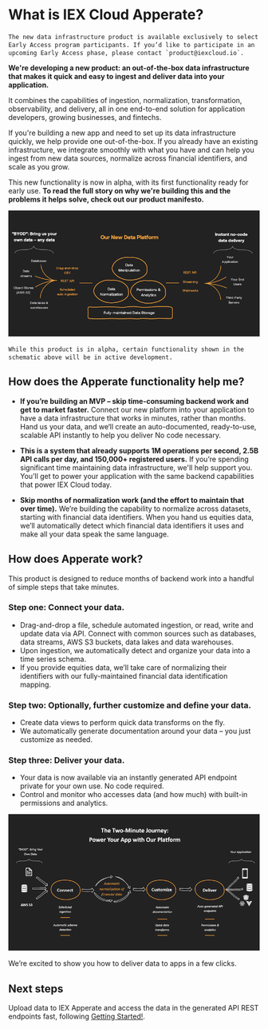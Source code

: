 # What is IEX Cloud Apperate?

```{admonition} Early Access
The new data infrastructure product is available exclusively to select Early Access program participants. If you’d like to participate in an upcoming Early Access phase, please contact `product@iexcloud.io`.
```

**We're developing a new product: an out-of-the-box data infrastructure that makes it quick and easy to ingest and deliver data into your application.** 

It combines the capabilities of ingestion, normalization, transformation, observability, and delivery, all in one end-to-end solution for application developers, growing businesses, and fintechs. 

If you're building a new app and need to set up its data infrastructure quickly, we help provide one out-of-the-box. If you already have an existing infrastructure, we integrate smoothly with what you have and can help you ingest from new data sources, normalize across financial identifiers, and scale as you grow.

This new functionality is now in alpha, with its first functionality ready for early use. **To read the full story on why we're building this and the problems it helps solve, check out our product manifesto.**

![IEX Cloud Apperate platform](./what-is-iex-cloud-apperate/apperate-platform.png)

```{note}
While this product is in alpha, certain functionality shown in the schematic above will be in active development.
```

## How does the Apperate functionality help me?

- **If you’re building an MVP – skip time-consuming backend work and get to market faster.** Connect our new platform into your application to have a data infrastructure that works in minutes, rather than months. Hand us your data, and we‘ll create an auto-documented, ready-to-use, scalable API instantly to help you deliver  No code necessary. 

- **This is a system that already supports 1M operations per second, 2.5B API calls per day, and 150,000+ registered users.** If you’re spending significant time maintaining data infrastructure, we'll help support you. You’ll get to power your application with the same backend capabilities that power IEX Cloud today.  

- **Skip months of normalization work (and the effort to maintain that over time).** We’re building the capability to normalize across datasets, starting with financial data identifiers. When you hand us equities data, we’ll automatically detect which financial data identifiers it uses and make all your data speak the same language.   
 
## How does Apperate work?

This product is designed to reduce months of backend work into a handful of simple steps that take minutes. 

### Step one: Connect your data.  

- Drag-and-drop a file, schedule automated ingestion, or read, write and update data via API. Connect with common sources such as databases, data streams, AWS S3 buckets, data lakes and data warehouses. 
- Upon ingestion, we automatically detect and organize your data into a time series schema.
- If you provide equities data, we’ll take care of normalizing their identifiers with our fully-maintained financial data identification mapping.  

### Step two: Optionally, further customize and define your data.

- Create data views to perform quick data transforms on the fly. 
- We automatically generate documentation around your data – you just customize as needed. 

### Step three: Deliver your data. 

- Your data is now available via an instantly generated API endpoint private for your own use. No code required.  
- Control and monitor who accesses data (and how much) with built-in permissions and analytics. 
 
![Two minute journey with Apperate](./what-is-iex-cloud-apperate/two-minute-journey.png)

We’re excited to show you how to deliver data to apps in a few clicks.

## Next steps

Upload data to IEX Apperate and access the data in the generated API REST endpoints fast, following [Getting Started!](./getting-started.md).